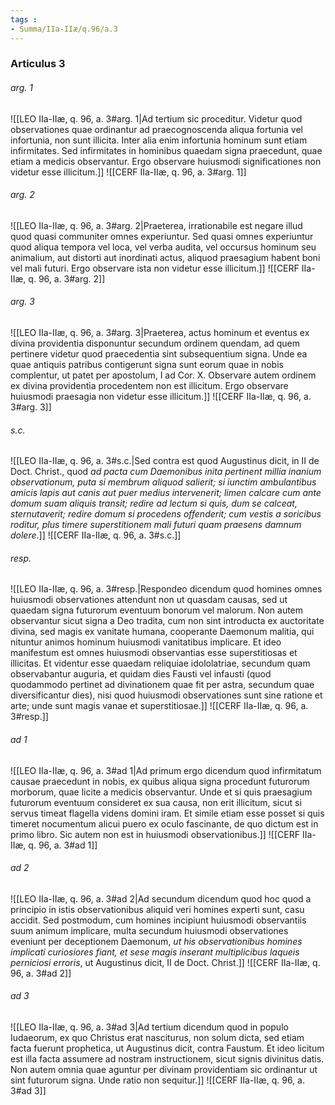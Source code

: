 ```yaml
---
tags : 
- Summa/IIa-IIæ/q.96/a.3
---
```


### Articulus 3

###### arg. 1
![[LEO IIa-IIæ, q. 96, a. 3#arg. 1|Ad tertium sic proceditur. Videtur quod observationes quae ordinantur ad praecognoscenda aliqua fortunia vel infortunia, non sunt illicita. Inter alia enim infortunia hominum sunt etiam infirmitates. Sed infirmitates in hominibus quaedam signa praecedunt, quae etiam a medicis observantur. Ergo observare huiusmodi significationes non videtur esse illicitum.]]
![[CERF IIa-IIæ, q. 96, a. 3#arg. 1]]

###### arg. 2
![[LEO IIa-IIæ, q. 96, a. 3#arg. 2|Praeterea, irrationabile est negare illud quod quasi communiter omnes experiuntur. Sed quasi omnes experiuntur quod aliqua tempora vel loca, vel verba audita, vel occursus hominum seu animalium, aut distorti aut inordinati actus, aliquod praesagium habent boni vel mali futuri. Ergo observare ista non videtur esse illicitum.]]
![[CERF IIa-IIæ, q. 96, a. 3#arg. 2]]

###### arg. 3
![[LEO IIa-IIæ, q. 96, a. 3#arg. 3|Praeterea, actus hominum et eventus ex divina providentia disponuntur secundum ordinem quendam, ad quem pertinere videtur quod praecedentia sint subsequentium signa. Unde ea quae antiquis patribus contigerunt signa sunt eorum quae in nobis complentur, ut patet per apostolum, I ad Cor. X. Observare autem ordinem ex divina providentia procedentem non est illicitum. Ergo observare huiusmodi praesagia non videtur esse illicitum.]]
![[CERF IIa-IIæ, q. 96, a. 3#arg. 3]]

###### s.c.
![[LEO IIa-IIæ, q. 96, a. 3#s.c.|Sed contra est quod Augustinus dicit, in II de Doct. Christ., quod *ad pacta cum Daemonibus inita pertinent millia inanium observationum, puta si membrum aliquod salierit; si iunctim ambulantibus amicis lapis aut canis aut puer medius intervenerit; limen calcare cum ante domum suam aliquis transit; redire ad lectum si quis, dum se calceat, sternutaverit; redire domum si procedens offenderit; cum vestis a soricibus roditur, plus timere superstitionem mali futuri quam praesens damnum dolere*.]]
![[CERF IIa-IIæ, q. 96, a. 3#s.c.]]

###### resp.
![[LEO IIa-IIæ, q. 96, a. 3#resp.|Respondeo dicendum quod homines omnes huiusmodi observationes attendunt non ut quasdam causas, sed ut quaedam signa futurorum eventuum bonorum vel malorum. Non autem observantur sicut signa a Deo tradita, cum non sint introducta ex auctoritate divina, sed magis ex vanitate humana, cooperante Daemonum malitia, qui nituntur animos hominum huiusmodi vanitatibus implicare. Et ideo manifestum est omnes huiusmodi observantias esse superstitiosas et illicitas. Et videntur esse quaedam reliquiae idololatriae, secundum quam observabantur auguria, et quidam dies Fausti vel infausti (quod quodammodo pertinet ad divinationem quae fit per astra, secundum quae diversificantur dies), nisi quod huiusmodi observationes sunt sine ratione et arte; unde sunt magis vanae et superstitiosae.]]
![[CERF IIa-IIæ, q. 96, a. 3#resp.]]

###### ad 1
![[LEO IIa-IIæ, q. 96, a. 3#ad 1|Ad primum ergo dicendum quod infirmitatum causae praecedunt in nobis, ex quibus aliqua signa procedunt futurorum morborum, quae licite a medicis observantur. Unde et si quis praesagium futurorum eventuum consideret ex sua causa, non erit illicitum, sicut si servus timeat flagella videns domini iram. Et simile etiam esse posset si quis timeret nocumentum alicui puero ex oculo fascinante, de quo dictum est in primo libro. Sic autem non est in huiusmodi observationibus.]]
![[CERF IIa-IIæ, q. 96, a. 3#ad 1]]

###### ad 2
![[LEO IIa-IIæ, q. 96, a. 3#ad 2|Ad secundum dicendum quod hoc quod a principio in istis observationibus aliquid veri homines experti sunt, casu accidit. Sed postmodum, cum homines incipiunt huiusmodi observantiis suum animum implicare, multa secundum huiusmodi observationes eveniunt per deceptionem Daemonum, *ut his observationibus homines implicati curiosiores fiant, et sese magis inserant multiplicibus laqueis perniciosi erroris*, ut Augustinus dicit, II de Doct. Christ.]]
![[CERF IIa-IIæ, q. 96, a. 3#ad 2]]

###### ad 3
![[LEO IIa-IIæ, q. 96, a. 3#ad 3|Ad tertium dicendum quod in populo Iudaeorum, ex quo Christus erat nasciturus, non solum dicta, sed etiam facta fuerunt prophetica, ut Augustinus dicit, contra Faustum. Et ideo licitum est illa facta assumere ad nostram instructionem, sicut signis divinitus datis. Non autem omnia quae aguntur per divinam providentiam sic ordinantur ut sint futurorum signa. Unde ratio non sequitur.]]
![[CERF IIa-IIæ, q. 96, a. 3#ad 3]]

